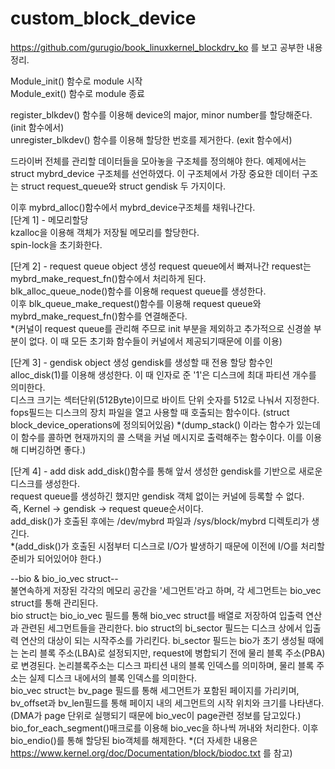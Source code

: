 # custom_block_device

https://github.com/gurugio/book_linuxkernel_blockdrv_ko 를 보고 공부한 내용 정리.

Module_init() 함수로 module 시작                                                                                                      
Module_exit() 함수로 module 종료

register_blkdev() 함수를 이용해 device의 major, minor  number를 할당해준다. (init 함수에서)                                                                 
unregister_blkdev() 함수를 이용해 할당한 번호를 제거한다. (exit 함수에서)

드라이버 전체를 관리할 데이터들을 모아놓을 구조체를 정의해야 한다.
예제에서는 struct mybrd_device 구조체를 선언하였다.
이 구조체에서 가장 중요한 데이터 구조는 struct request_queue와 struct gendisk 두 가지이다.

이후 mybrd_alloc()함수에서 mybrd_device구조체를 채워나간다.                                                                                                                
[단계 1] - 메모리할당                                                                                                                                   
kzalloc을 이용해 객체가 저장될 메모리를 할당한다.                                                                                                                   
spin-lock을 초기화한다.  

[단계 2] - request queue object 생성
request queue에서 빠져나간 request는 mybrd_make_request_fn()함수에서 처리하게 된다.                                                    
blk_alloc_queue_node()함수를 이용해 request queue를 생성한다.                                                                                           
이후 blk_queue_make_request()함수를 이용해 request queue와 mybrd_make_request_fn()함수를 연결해준다.                                                 
*(커널이 request queue를 관리해 주므로 init 부분을 제외하고 추가적으로 신경쓸 부분이 없다. 이 때 모든 초기화 함수들이 커널에서 제공되기때문에 이를 이용)

[단계 3] - gendisk object 생성
gendisk를 생성할 때 전용 할당 함수인 alloc_disk(1)를 이용해 생성한다. 이 때 인자로 준 '1'은 디스크에 최대 파티션 개수를 의미한다.                                                     
디스크 크기는 섹터단위(512Byte)이므로 바이트 단위 숫자를 512로 나눠서 지정한다.
fops필드는 디스크의 장치 파일을 열고 사용할 때 호출되는 함수이다. (struct block_device_operations에 정의되어있음)
*(dump_stack() 이라는 함수가 있는데 이 함수를 콜하면 현재까지의 콜 스택을 커널 메시지로 출력해주는 함수이다. 이를 이용해 디버깅하면 좋다.)

[단계 4] - add disk
add_disk()함수를 통해 앞서 생성한 gendisk를 기반으로 새로운 디스크를 생성한다.                                                
request queue를 생성하긴 했지만 gendisk 객체 없이는 커널에 등록할 수 없다.                                  
즉, Kernel -> gendisk -> request queue순서이다.                                              
add_disk()가 호출된 후에는 /dev/mybrd 파일과 /sys/block/mybrd 디렉토리가 생긴다.                                        
*(add_disk()가 호출된 시점부터 디스크로 I/O가 발생하기 때문에 이전에 I/O를 처리할 준비가 되어있어야 한다.)               



--bio & bio_io_vec struct--                                                    
불연속하게 저장된 각각의 메모리 공간을 '세그먼트'라고 하며, 각 세그먼트는 bio_vec struct를 통해 관리된다.                  
bio struct는 bio_io_vec 필드를 통해 bio_vec struct를 배열로 저장하여 입출력 연산과 관련된 세그먼트들을 관리한다.
bio struct의 bi_sector 필드는 디스크 상에서 입출력 연산의 대상이 되는 시작주소를 가리킨다. bi_sector 필드는 bio가 초기 생성될 때에는 논리 블록 주소(LBA)로 설정되지만, request에 병합되기 전에 물리 블록 주소(PBA)로 변경된다. 논리블록주소는 디스크 파티션 내의 블록 인덱스를 의미하며, 물리 블록 주소는 실제 디스크 내에서의 블록 인덱스를 의미한다.                                                                                  
bio_vec struct는 bv_page 필드를 통해 세그먼트가 포함된 페이지를 가리키며, bv_offset과 bv_len필드를 통해 페이지 내의 세그먼트의 시작 위치와 크기를 나타낸다.(DMA가 page 단위로 실행되기 때문에 bio_vec이 page관련 정보를 담고있다.)
bio_for_each_segment()매크로를 이용해 bio_vec을 하나씩 꺼내와 처리한다. 이후 bio_endio()를 통해 할당된 bio객체를 해제한다.
*(더 자세한 내용은  https://www.kernel.org/doc/Documentation/block/biodoc.txt 를 참고)













